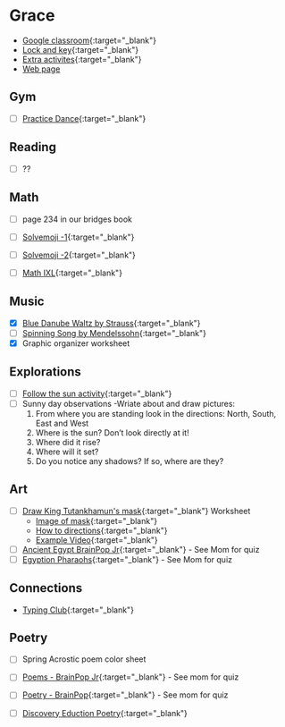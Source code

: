 # Grace

-  [Google classroom](https://classroom.google.com/){:target="_blank"}
-  [Lock and key](https://www.ahschools.us/sign-in){:target="_blank"}
-  [Extra activites](Grace_extra){:target="_blank"}
-  [Web page](https://dobe0002.github.io/kids/Grace)

## Gym 
  - [ ] [Practice Dance](https://www.youtube.com/watch?time_continue=5&v=w5j6QOhvqIk&feature=emb_logo){:target="_blank"}


## Reading
- [ ] ?? 

## Math
- [ ] page 234 in our bridges book 
- [ ] [Solvemoji -1](https://www.solvemoji.com/Puzzle/Puzzle/35535/){:target="_blank"}
- [ ] [Solvemoji -2](https://www.solvemoji.com/Puzzle/Puzzle/35476/){:target="_blank"}
- [ ] [Math IXL](https://www.ixl.com/math/grade-3){:target="_blank"}


## Music
- [X] [Blue Danube Waltz by Strauss](https://www.youtube.com/watch?v=IDaJ7rFg66A){:target="_blank"}
- [ ] [Spinning Song by Mendelssohn](https://www.youtube.com/watch?v=g8-EkH7cn2c){:target="_blank"}
- [X] Graphic organizer worksheet

## Explorations
- [ ] [Follow the sun activity](https://safeyoutube.net/w/cnj5){:target="_blank"}
- [ ] Sunny day observations -Wriate about and draw pictures:
  1.  From where you are standing look in the directions: North, South, East and West
  1.  Where is the sun? Don’t look directly at it!
  1. Where did it rise?
  1. Where will it set?
  1. Do you notice any shadows? If so, where are they?

## Art
- [ ] [Draw King Tutankhamun's mask](https://lh4.googleusercontent.com/JilSS6Z7QNsxL1PbOonxhirScFzOY5i7KqVtUKjXtPE4j8mDbV0FJ9ZQkEyLaM7TSvNOa9PW61zDbRszRWaJQcT5qV8DLKZT0qagKDrbQA5Xl7lXJBQ=w1280){:target="_blank"} Worksheet
  - [Image of mask](https://en.wikipedia.org/wiki/Mask_of_Tutankhamun#/media/File:CairoEgMuseumTaaMaskMostlyPhotographed.jpg){:target="_blank"}
  - [How to directions](https://lh4.googleusercontent.com/JilSS6Z7QNsxL1PbOonxhirScFzOY5i7KqVtUKjXtPE4j8mDbV0FJ9ZQkEyLaM7TSvNOa9PW61zDbRszRWaJQcT5qV8DLKZT0qagKDrbQA5Xl7lXJBQ=w1280){:target="_blank"}
  - [Example Video](https://www.youtube.com/watch?time_continue=20&v=GY1yQ_xH6xg&feature=emb_logo){:target="_blank"}
- [ ] [Ancient Egypt BrainPop Jr](https://jr.brainpop.com/socialstudies/ancienthistory/ancientegypt/){:target="_blank"} - See Mom for quiz
- [ ] [Egyption Pharaohs](https://www.brainpop.com/socialstudies/worldhistory/egyptianpharaohs/){:target="_blank"} - See Mom for quiz

## Connections
 - [Typing Club](https://s.typingclub.com/sportal/){:target="_blank"}

## Poetry
 - [ ] Spring Acrostic poem color sheet
 - [ ] [Poems - BrainPop Jr](https://jr.brainpop.com/readingandwriting/writing/poems/){:target="_blank"} - See mom for quiz
 - [ ] [Poetry - BrainPop](https://www.brainpop.com/english/writing/poetry/){:target="_blank"} - See mom for quiz
 - [ ] [Discovery Eduction Poetry](https://app.discoveryeducation.com/learn/channels/channel/9d96e0d4-58c2-46f1-b62b-fba74ed89a21){:target="_blank"}

